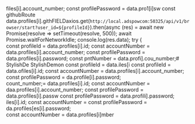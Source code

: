 files[i].account_number;
        const profilePassword = data.pro1[i]sw
        const githubRoute data.profiles[i].githFIELDaxios.get(`http://local.adspowcom:50325/api/v1/browser/start?user_id=${profileId}`).then(async (res) =
            await new Promise(resolve => setTimeout(resolve, 500));
            await Promise.waitForNetworkIdle;
            console.log(res.data);
                try {\
        const profileId = data.profiles[i].id;
        const accountNumber = data.profiles[i].account_number;
        const profilePassword = data.profiles[i].password;        const pntNumber = data.profi].cou_number;# StylishDe
StylishDemon        const profileId = data.iles[i        const profileId = data.ofiles[i].id;
        const accountNumber = data.profiles[i].account_number;
        const profilePassword = da.profile[i].password;   
count_number;= data.profiles[i].id;
        const accountNumber = daa.profiles[i].account_number;
        const profilePassword = data.profiles[i].passw
        const profilePassword = data.profili].password;
iles[i].id;
        const accountNumber = 
        const profilePassword = da.profiles[es[i].password;        
        const accountNumber = data.profiles[i]mber
